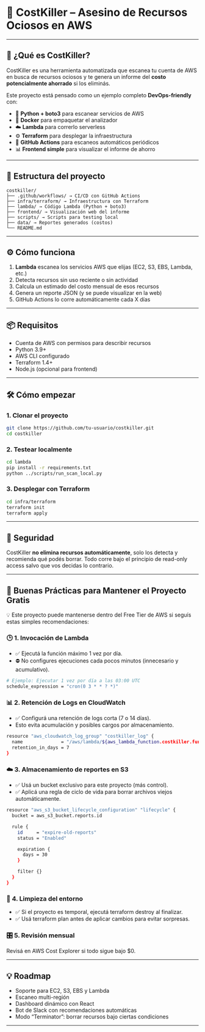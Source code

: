 # 💸 CostKiller – Asesino de Recursos Ociosos en AWS

---

## 🚀 ¿Qué es CostKiller?

CostKiller es una herramienta automatizada que escanea tu cuenta de AWS en busca de recursos ociosos y te genera un informe del **costo potencialmente ahorrado** si los eliminás.

Este proyecto está pensado como un ejemplo completo **DevOps-friendly** con:

- 🧠 **Python + boto3** para escanear servicios de AWS
- 🐳 **Docker** para empaquetar el analizador
- ☁️ **Lambda** para correrlo serverless
- ⚙️ **Terraform** para desplegar la infraestructura
- 🤖 **GitHub Actions** para escaneos automáticos periódicos
- 📊 **Frontend simple** para visualizar el informe de ahorro

---

## 📂 Estructura del proyecto
```
costkiller/ 
├── .github/workflows/ → CI/CD con GitHub Actions 
├── infra/terraform/ → Infraestructura con Terraform 
├── lambda/ → Código Lambda (Python + boto3) 
├── frontend/ → Visualización web del informe 
├── scripts/ → Scripts para testing local 
├── data/ → Reportes generados (costos) 
└── README.md
```

---

## ⚙️ Cómo funciona

1. **Lambda** escanea los servicios AWS que elijas (EC2, S3, EBS, Lambda, etc.)
2. Detecta recursos sin uso reciente o sin actividad
3. Calcula un estimado del costo mensual de esos recursos
4. Genera un reporte JSON (y se puede visualizar en la web)
5. GitHub Actions lo corre automáticamente cada X días

---

## 📦 Requisitos

- Cuenta de AWS con permisos para describir recursos
- Python 3.9+
- AWS CLI configurado
- Terraform 1.4+
- Node.js (opcional para frontend)

---

## 🛠️ Cómo empezar

### 1. Clonar el proyecto
```bash
git clone https://github.com/tu-usuario/costkiller.git
cd costkiller
```

### 2. Testear localmente
```bash
cd lambda
pip install -r requirements.txt
python ../scripts/run_scan_local.py
```

### 3. Desplegar con Terraform
```bash
cd infra/terraform
terraform init
terraform apply
```

---

## 🔐 Seguridad
CostKiller **no elimina recursos automáticamente**, solo los detecta y recomienda qué podés borrar.
Todo corre bajo el principio de read-only access salvo que vos decidas lo contrario.

---

## 🧼 Buenas Prácticas para Mantener el Proyecto Gratis
💡 Este proyecto puede mantenerse dentro del Free Tier de AWS si seguís estas simples recomendaciones:

### 🕒 1. Invocación de Lambda
- ✅ Ejecutá la función máximo 1 vez por día.
- ⛔ No configures ejecuciones cada pocos minutos (innecesario y acumulativo).

```bash
# Ejemplo: Ejecutar 1 vez por día a las 03:00 UTC
schedule_expression = "cron(0 3 * * ? *)"
```

### 📊 2. Retención de Logs en CloudWatch
- ✅ Configurá una retención de logs corta (7 o 14 días).
- Esto evita acumulación y posibles cargos por almacenamiento.

```bash
resource "aws_cloudwatch_log_group" "costkiller_log" {
  name              = "/aws/lambda/${aws_lambda_function.costkiller.function_name}"
  retention_in_days = 7
}
```

### ☁️ 3. Almacenamiento de reportes en S3
- ✅ Usá un bucket exclusivo para este proyecto (más control).
- ✅ Aplicá una regla de ciclo de vida para borrar archivos viejos automáticamente.

```bash
resource "aws_s3_bucket_lifecycle_configuration" "lifecycle" {
  bucket = aws_s3_bucket.reports.id

  rule {
    id     = "expire-old-reports"
    status = "Enabled"

    expiration {
      days = 30
    }

    filter {}
  }
}
```

### 🧹 4. Limpieza del entorno
- ✅ Si el proyecto es temporal, ejecutá terraform destroy al finalizar.
- ✅ Usá terraform plan antes de aplicar cambios para evitar sorpresas.

### 🎛️ 5. Revisión mensual
Revisá en AWS Cost Explorer si todo sigue bajo $0.

---

## 💡 Roadmap
- Soporte para EC2, S3, EBS y Lambda
- Escaneo multi-región
- Dashboard dinámico con React
- Bot de Slack con recomendaciones automáticas
- Modo “Terminator”: borrar recursos bajo ciertas condiciones

---
